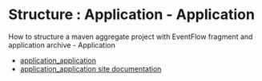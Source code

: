 # Structure : Application - Application

How to structure a maven aggregate project with EventFlow fragment and application archive - Application

* [application_application](src/site/markdown/index.md)
* [application_application site documentation](https://plord12.github.io/samples/10.4.0-SNAPSHOT/./structure/application/application-application)
